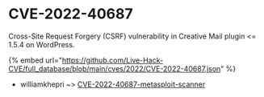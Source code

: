 # CVE-2022-40687

Cross-Site Request Forgery (CSRF) vulnerability in Creative Mail plugin <= 1.5.4 on WordPress.

{% embed url="https://github.com/Live-Hack-CVE/full_database/blob/main/cves/2022/CVE-2022-40687.json" %}


* williamkhepri ~> [CVE-2022-40687-metasploit-scanner](https://www.alice-snow.ru/2022/database/cve-2022-40687/cve-2022-40687-metasploit-scanner-williamkhepri)